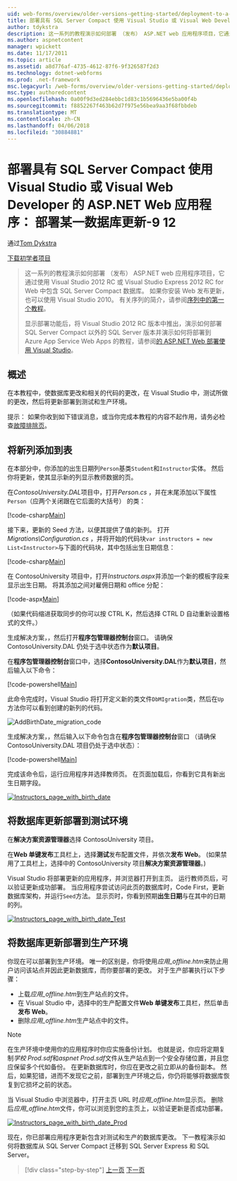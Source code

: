 ```yaml
---
uid: web-forms/overview/older-versions-getting-started/deployment-to-a-hosting-provider/deployment-to-a-hosting-provider-deploying-a-database-update-9-of-12
title: 部署具有 SQL Server Compact 使用 Visual Studio 或 Visual Web Developer 的 ASP.NET Web 应用程序： 部署某一数据库更新-9 12 |Microsoft 文档
author: tdykstra
description: 这一系列的教程演示如何部署 （发布） ASP.NET web 应用程序项目，它通过使用 Visual Stu 包含 SQL Server Compact 数据库...
ms.author: aspnetcontent
manager: wpickett
ms.date: 11/17/2011
ms.topic: article
ms.assetid: a8d776af-4735-4612-87f6-9f326587f2d3
ms.technology: dotnet-webforms
ms.prod: .net-framework
msc.legacyurl: /web-forms/overview/older-versions-getting-started/deployment-to-a-hosting-provider/deployment-to-a-hosting-provider-deploying-a-database-update-9-of-12
msc.type: authoredcontent
ms.openlocfilehash: 0a00f9d3ed284ebbc1d83c1b5696436e5ba00f4b
ms.sourcegitcommit: f8852267f463b62d7f975e56bea9aa3f68fbbdeb
ms.translationtype: MT
ms.contentlocale: zh-CN
ms.lasthandoff: 04/06/2018
ms.locfileid: "30884881"
---
```

<a name="deploying-an-aspnet-web-application-with-sql-server-compact-using-visual-studio-or-visual-web-developer-deploying-a-database-update---9-of-12"></a>部署具有 SQL Server Compact 使用 Visual Studio 或 Visual Web Developer 的 ASP.NET Web 应用程序： 部署某一数据库更新-9 12
====================
通过[Tom Dykstra](https://github.com/tdykstra)

[下载初学者项目](http://code.msdn.microsoft.com/Deploying-an-ASPNET-Web-4e31366b)

> 这一系列的教程演示如何部署 （发布） ASP.NET web 应用程序项目，它通过使用 Visual Studio 2012 RC 或 Visual Studio Express 2012 RC for Web 中包含 SQL Server Compact 数据库。 如果你安装 Web 发布更新，也可以使用 Visual Studio 2010。 有关序列的简介，请参阅[序列中的第一个教程](deployment-to-a-hosting-provider-introduction-1-of-12.md)。
> 
> 显示部署功能后，将 Visual Studio 2012 RC 版本中推出，演示如何部署 SQL Server Compact 以外的 SQL Server 版本并演示如何将部署到 Azure App Service Web Apps 的教程，请参阅[的 ASP.NET Web 部署使用 Visual Studio](../../deployment/visual-studio-web-deployment/introduction.md)。


## <a name="overview"></a>概述

在本教程中，使数据库更改和相关的代码的更改，在 Visual Studio 中，测试所做的更改，然后将更新部署到测试和生产环境。

提示： 如果你收到如下错误消息，或当你完成本教程的内容不起作用，请务必检查[故障排除页](deployment-to-a-hosting-provider-creating-and-installing-deployment-packages-12-of-12.md)。

## <a name="adding-a-new-column-to-a-table"></a>将新列添加到表

在本部分中，你添加的出生日期列`Person`基类`Student`和`Instructor`实体。 然后你将更新，使其显示新的列显示教师数据的页。

在*ContosoUniversity.DAL*项目中，打开*Person.cs* ，并在末尾添加以下属性`Person`（应两个关闭跟在它后面的大括号） 的类：

[!code-csharp[Main](deployment-to-a-hosting-provider-deploying-a-database-update-9-of-12/samples/sample1.cs)]

接下来，更新的 Seed 方法，以便其提供了值的新列。 打开*Migrations\Configuration.cs* ，并将开始的代码块`var instructors = new List<Instructor>`与下面的代码块，其中包括出生日期信息：

[!code-csharp[Main](deployment-to-a-hosting-provider-deploying-a-database-update-9-of-12/samples/sample2.cs)]

在 ContosoUniversity 项目中，打开*Instructors.aspx*并添加一个新的模板字段来显示出生日期。 将其添加之间对雇佣日期和 office 分配：

[!code-aspx[Main](deployment-to-a-hosting-provider-deploying-a-database-update-9-of-12/samples/sample3.aspx)]

（如果代码缩进获取同步的你可以按 CTRL K，然后选择 CTRL D 自动重新设置格式的文件。）

生成解决方案，，然后打开**程序包管理器控制台**窗口。 请确保 ContosoUniversity.DAL 仍处于选中状态作为**默认项目**。

在**程序包管理器控制台**窗口中，选择**ContosoUniversity.DAL**作为**默认项目**，然后输入以下命令：

[!code-powershell[Main](deployment-to-a-hosting-provider-deploying-a-database-update-9-of-12/samples/sample4.ps1)]

此命令完成时，Visual Studio 将打开定义新的类文件`DbMIgration`类，然后在`Up`方法你可以看到创建的新列的代码。

![AddBirthDate_migration_code](deployment-to-a-hosting-provider-deploying-a-database-update-9-of-12/_static/image1.png)

生成解决方案，，然后输入以下命令包含在**程序包管理器控制台**窗口 （请确保 ContosoUniversity.DAL 项目仍处于选中状态）：

[!code-powershell[Main](deployment-to-a-hosting-provider-deploying-a-database-update-9-of-12/samples/sample5.ps1)]

完成该命令后，运行应用程序并选择教师页。 在页面加载后，你看到它具有新出生日期字段。

[![Instructors_page_with_birth_date](deployment-to-a-hosting-provider-deploying-a-database-update-9-of-12/_static/image3.png)](deployment-to-a-hosting-provider-deploying-a-database-update-9-of-12/_static/image2.png)

## <a name="deploying-the-database-update-to-the-test-environment"></a>将数据库更新部署到测试环境

在**解决方案资源管理器**选择 ContosoUniversity 项目。

在**Web 单键发布**工具栏上，选择**测试**发布配置文件，并依次**发布 Web**。 (如果禁用了工具栏上，选择中的 ContosoUniversity 项目**解决方案资源管理器**。)

Visual Studio 将部署更新的应用程序，并浏览器打开到主页。 运行教师页后，可以验证更新成功部署。 当应用程序尝试访问此页的数据库时，Code First，更新数据库架构，并运行`Seed`方法。 显示页时，你看到预期**出生日期**与在其中的日期的列。

[![Instructors_page_with_birth_date_Test](deployment-to-a-hosting-provider-deploying-a-database-update-9-of-12/_static/image5.png)](deployment-to-a-hosting-provider-deploying-a-database-update-9-of-12/_static/image4.png)

## <a name="deploying-the-database-update-to-the-production-environment"></a>将数据库更新部署到生产环境

你现在可以部署到生产环境。 唯一的区别是，你将使用*应用\_offline.htm*来防止用户访问该站点并因此更新数据库，而你要部署的更改。 对于生产部署执行以下步骤：

- 上载*应用\_offline.htm*到生产站点的文件。
- 在 Visual Studio 中，选择中的生产配置文件**Web 单键发布**工具栏，然后单击**发布 Web**。
- 删除*应用\_offline.htm*生产站点中的文件。

> [!NOTE]
> 在生产环境中使用你的应用程序时你应实施备份计划。 也就是说，你应将定期复制*学校 Prod.sdf*和*aspnet Prod.sdf*文件从生产站点到一个安全存储位置，并且您应保留多个代如备份。 在更新数据库时，你应在更改之前立即从的备份副本。 然后，如果犯错，进而不发现它之前，部署到生产环境之后，你仍将能够将数据库恢复到它损坏之前的状态。


当 Visual Studio 中浏览器中，打开主页 URL 时*应用\_offline.htm*显示页。 删除后*应用\_offline.htm*文件，你可以浏览到您的主页上，以验证更新是否成功部署。

[![Instructors_page_with_birth_date_Prod](deployment-to-a-hosting-provider-deploying-a-database-update-9-of-12/_static/image7.png)](deployment-to-a-hosting-provider-deploying-a-database-update-9-of-12/_static/image6.png)

现在，你已部署应用程序更新包含对测试和生产的数据库更改。 下一教程演示如何将数据库从 SQL Server Compact 迁移到 SQL Server Express 和 SQL Server。

> [!div class="step-by-step"]
> [上一页](deployment-to-a-hosting-provider-deploying-a-code-only-update-8-of-12.md)
> [下一页](deployment-to-a-hosting-provider-migrating-to-sql-server-10-of-12.md)
